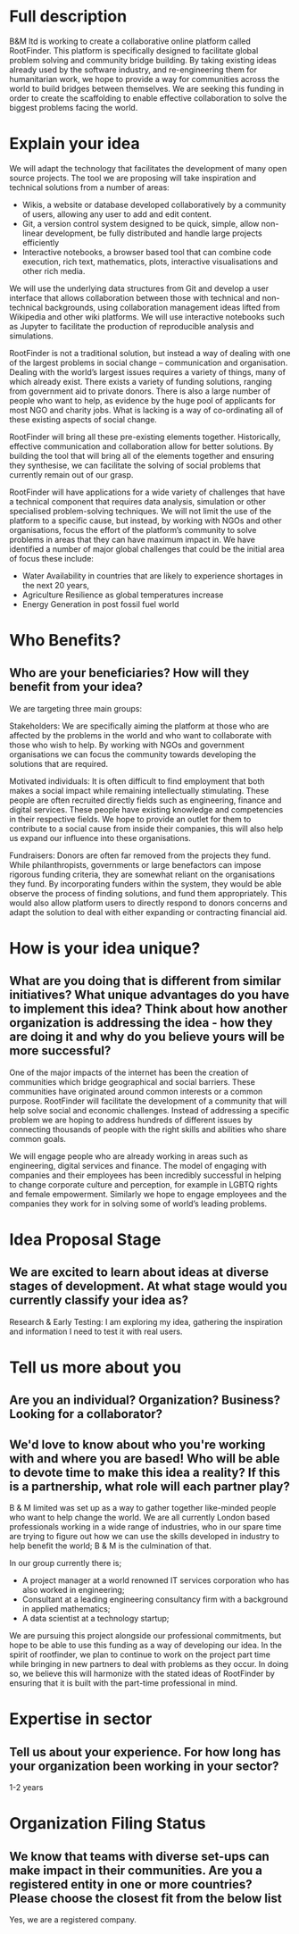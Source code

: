 # Full description

B&M ltd is working to create a collaborative online platform called RootFinder. This platform is specifically designed to facilitate global problem solving and community bridge building. By taking existing ideas already used by the software industry, and re-engineering them for humanitarian work, we hope to provide a way for communities across the world to build bridges between themselves. We are seeking this funding in order to create the scaffolding to enable effective collaboration to solve the biggest problems facing the world. 

# Explain your idea

We will adapt the technology that facilitates the development of many open source projects. The tool we are proposing will take inspiration and technical solutions from a number of areas:

 - Wikis, a website or database developed collaboratively by a community of users, allowing any user to add and edit content.
 - Git, a version control system designed to be quick, simple, allow non-linear development, be fully distributed and handle large projects efficiently
 - Interactive notebooks, a browser based tool that can combine code execution, rich text, mathematics, plots, interactive visualisations and other rich media.
 
We will use the underlying data structures from Git and develop a user interface that allows collaboration between those with technical and non-technical backgrounds, using collaboration management ideas lifted from Wikipedia and other wiki platforms. We will use interactive notebooks such as Jupyter to facilitate the production of reproducible analysis and simulations.

RootFinder is not a traditional solution, but instead a way of dealing with one of the largest problems in social change – communication and organisation. Dealing with the world’s largest issues requires a variety of things, many of which already exist. There exists a variety of funding solutions, ranging from government aid to private donors. There is also a large number of people who want to help, as evidence by the huge pool of applicants for most NGO and charity jobs. What is lacking is a way of co-ordinating all of these existing aspects of social change.

RootFinder will bring all these pre-existing elements together. Historically, effective communication and collaboration allow for better solutions. By building the tool that will bring all of the elements together and ensuring they synthesise, we can facilitate the solving of social problems that currently remain out of our grasp.

RootFinder will have applications for a wide variety of challenges that have a technical component that requires data analysis, simulation or other specialised problem-solving techniques. We will not limit the use of the platform to a specific cause, but instead, by working with NGOs and other organisations, focus the effort of the platform’s community to solve problems in areas that they can have maximum impact in. We have identified a number of major global challenges that could be the initial area of focus these include: 
 - Water Availability in countries that are likely to experience shortages in the next 20 years,  
 - Agriculture Resilience as global temperatures increase
 - Energy Generation in post fossil fuel world
 
# Who Benefits?
## Who are your beneficiaries? How will they benefit from your idea?

We are targeting three main groups:

Stakeholders: We are specifically aiming the platform at those who are affected by the problems in the world and who want to collaborate with those who wish to help. By working with NGOs and government organisations we can focus the community towards developing the solutions that are required.

Motivated individuals: It is often difficult to find employment that both makes a social impact while remaining intellectually stimulating. These people are often recruited directly fields such as engineering, finance and digital services. These people have existing knowledge and competencies in their respective fields. We hope to provide an outlet for them to contribute to a social cause from inside their companies, this will also help us expand our influence into these organisations.

Fundraisers: Donors are often far removed from the projects they fund. While philanthropists, governments or large benefactors can impose rigorous funding criteria, they are somewhat reliant on the organisations they fund. By incorporating funders within the system, they would be able observe the process of finding solutions, and fund them appropriately. This would also allow platform users to directly respond to donors concerns and adapt the solution to deal with either expanding or contracting financial aid. 
 
# How is your idea unique?
## What are you doing that is different from similar initiatives? What unique advantages do you have to implement this idea? Think about how another organization is addressing the idea - how they are doing it and why do you believe yours will be more successful?

One of the major impacts of the internet has been the creation of communities which bridge geographical and social barriers. These communities have originated around common interests or a common purpose. RootFinder will facilitate the development of a community that will help solve social and economic challenges. Instead of addressing a specific problem we are hoping to address hundreds of different issues by connecting thousands of people with the right skills and abilities who share common goals.

We will engage people who are already working in areas such as engineering, digital services and finance. The model of engaging with companies and their employees has been incredibly successful in helping to change corporate culture and perception, for example in LGBTQ rights and female empowerment. Similarly we hope to engage employees and the companies they work for in solving some of world’s leading problems. 
 
# Idea Proposal Stage
## We are excited to learn about ideas at diverse stages of development. At what stage would you currently classify your idea as?

Research & Early Testing: I am exploring my idea, gathering the inspiration and information I need to test it with real users.

# Tell us more about you
## Are you an individual? Organization? Business? Looking for a collaborator?

## We'd love to know about who you're working with and where you are based! Who will be able to devote time to make this idea a reality? If this is a partnership, what role will each partner play?
 
B & M limited was set up as a way to gather together like-minded people who want to help change the world. We are all currently London based professionals working in a wide range of industries, who in our spare time are trying to figure out how we can use the skills developed in industry to help benefit the world; B & M is the culmination of that.

In our group currently there is;

 - A project manager at a world renowned IT services corporation who has also worked in engineering;
 - Consultant at a leading engineering consultancy firm with a background in applied mathematics;
 - A data scientist at a technology startup;

We are pursuing this project alongside our professional commitments, but hope to be able to use this funding as a way of developing our idea. In the spirit of rootfinder, we plan to continue to work on the project part time while bringing in new partners to deal with problems as they occur. In doing so, we believe this will harmonize with the stated ideas of RootFinder by ensuring that it is built with the part-time professional in mind. 

# Expertise in sector
## Tell us about your experience. For how long has your organization been working in your sector? 

1-2 years

# Organization Filing Status
## We know that teams with diverse set-ups can make impact in their communities. Are you a registered entity in one or more countries? Please choose the closest fit from the below list

Yes, we are a registered company.

